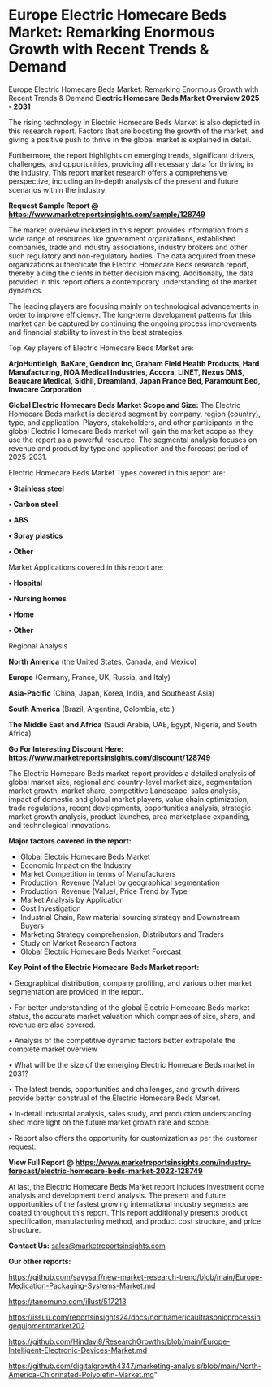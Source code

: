 # Europe Electric Homecare Beds Market: Remarking Enormous Growth with Recent Trends & Demand
Europe Electric Homecare Beds Market: Remarking Enormous Growth with Recent Trends & Demand
<Strong> Electric Homecare Beds Market Overview 2025 - 2031</strong>

The rising technology in Electric Homecare Beds Market is also depicted in this research report. Factors that are boosting the growth of the market, and giving a positive push to thrive in the global market is explained in detail.

Furthermore, the report highlights on emerging trends, significant drivers, challenges, and opportunities, providing all necessary data for thriving in the industry. This report market research offers a comprehensive perspective, including an in-depth analysis of the present and future scenarios within the industry.

<strong>Request Sample Report @ <a href=https://www.marketreportsinsights.com/sample/128749>https://www.marketreportsinsights.com/sample/128749</a></strong>

The market overview included in this report provides information from a wide range of resources like government organizations, established companies, trade and industry associations, industry brokers and other such regulatory and non-regulatory bodies. The data acquired from these organizations authenticate the Electric Homecare Beds research report, thereby aiding the clients in better decision making. Additionally, the data provided in this report offers a contemporary understanding of the market dynamics.

The leading players are focusing mainly on technological advancements in order to improve efficiency. The long-term development patterns for this market can be captured by continuing the ongoing process improvements and financial stability to invest in the best strategies.

Top Key players of Electric Homecare Beds Market are:

<strong>ArjoHuntleigh, BaKare, Gendron Inc, Graham Field Health Products, Hard Manufacturing, NOA Medical Industries, Accora, LINET, Nexus DMS, Beaucare Medical, Sidhil, Dreamland, Japan France Bed, Paramount Bed, Invacare Corporation</strong>

<strong><b>Global Electric Homecare Beds Market Scope and Size:</b></strong>
The Electric Homecare Beds market is declared segment by company, region (country), type, and application. Players, stakeholders, and other participants in the global Electric Homecare Beds market will gain the market scope as they use the report as a powerful resource. The segmental analysis focuses on revenue and product by type and application and the forecast period of 2025-2031.

Electric Homecare Beds Market Types covered in this report are:

<strong>• Stainless steel

• Carbon steel

• ABS

• Spray plastics

• Other</strong>

Market Applications covered in this report are:

<strong>• Hospital

• Nursing homes

• Home

• Other</strong> 

Regional Analysis

<strong>North America</strong> (the United States, Canada, and Mexico)

<strong>Europe</strong> (Germany, France, UK, Russia, and Italy)

<strong>Asia-Pacific</strong> (China, Japan, Korea, India, and Southeast Asia)

<strong>South America</strong> (Brazil, Argentina, Colombia, etc.)

<strong>The Middle East and Africa</strong> (Saudi Arabia, UAE, Egypt, Nigeria, and South Africa)

<strong>Go For Interesting Discount Here: <a href=https://www.marketreportsinsights.com/discount/128749>https://www.marketreportsinsights.com/discount/128749</a></strong>

The Electric Homecare Beds market report provides a detailed analysis of global market size, regional and country-level market size, segmentation market growth, market share, competitive Landscape, sales analysis, impact of domestic and global market players, value chain optimization, trade regulations, recent developments, opportunities analysis, strategic market growth analysis, product launches, area marketplace expanding, and technological innovations.

<strong><b>Major factors covered in the report:</b></strong>
<ul>
  <li>Global Electric Homecare Beds Market </li>
  <li>Economic Impact on the Industry</li>
  <li>Market Competition in terms of Manufacturers</li>
  <li>Production, Revenue (Value) by geographical segmentation</li>
  <li>Production, Revenue (Value), Price Trend by Type</li>
  <li>Market Analysis by Application</li>
  <li>Cost Investigation</li>
  <li>Industrial Chain, Raw material sourcing strategy and Downstream Buyers</li>
  <li>Marketing Strategy comprehension, Distributors and Traders</li>
  <li>Study on Market Research Factors</li>
  <li>Global Electric Homecare Beds Market Forecast</li>
</ul>

<strong><b>Key Point of the Electric Homecare Beds Market report:</b></strong>

• Geographical distribution, company profiling, and various other market segmentation are provided in the report.

• For better understanding of the global Electric Homecare Beds market status, the accurate market valuation which comprises of size, share, and revenue are also covered.

• Analysis of the competitive dynamic factors better extrapolate the complete market overview

• What will be the size of the emerging Electric Homecare Beds market in 2031?

• The latest trends, opportunities and challenges, and growth drivers provide better construal of the Electric Homecare Beds Market.

• In-detail industrial analysis, sales study, and production understanding shed more light on the future market growth rate and scope.

• Report also offers the opportunity for customization as per the customer request.

<strong><b>View Full Report @ <a href=https://www.marketreportsinsights.com/industry-forecast/electric-homecare-beds-market-2022-128749>https://www.marketreportsinsights.com/industry-forecast/electric-homecare-beds-market-2022-128749</a></b></strong>


At last, the Electric Homecare Beds Market report includes investment come analysis and development trend analysis. The present and future opportunities of the fastest growing international industry segments are coated throughout this report. This report additionally presents product specification, manufacturing method, and product cost structure, and price structure.

<strong>Contact Us:</strong>
sales@marketreportsinsights.com

<strong>Our other reports:</strong>

<a href=https://github.com/sayysaif/new-market-research-trend/blob/main/Europe-Medication-Packaging-Systems-Market.md>https://github.com/sayysaif/new-market-research-trend/blob/main/Europe-Medication-Packaging-Systems-Market.md</a>

<a href=https://tanomuno.com/illust/517213>https://tanomuno.com/illust/517213</a>

<a href=https://issuu.com/reportsinsights24/docs/northamericaultrasonicprocessingequipmentmarket202>https://issuu.com/reportsinsights24/docs/northamericaultrasonicprocessingequipmentmarket202</a>

<a href=https://github.com/Hindavi8/ResearchGrowths/blob/main/Europe-Intelligent-Electronic-Devices-Market.md>https://github.com/Hindavi8/ResearchGrowths/blob/main/Europe-Intelligent-Electronic-Devices-Market.md</a>

<a href=https://github.com/digitalgrowth4347/marketing-analysis/blob/main/North-America-Chlorinated-Polyolefin-Market.md>https://github.com/digitalgrowth4347/marketing-analysis/blob/main/North-America-Chlorinated-Polyolefin-Market.md</a>"
